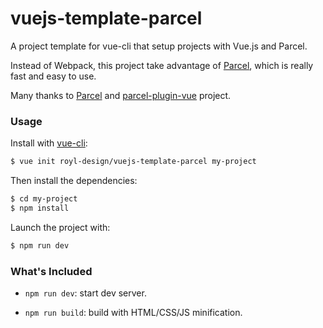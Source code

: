 # vuejs-template-parcel

A project template for vue-cli that setup projects with Vue.js and Parcel.

Instead of Webpack, this project take advantage of [Parcel](https://github.com/parcel-bundler/parcel), which is really fast and easy to use.

Many thanks to [Parcel](https://github.com/parcel-bundler/parcel) and [parcel-plugin-vue](https://github.com/BoltDoggy/parcel-plugin-vue) project.

### Usage

Install with [vue-cli](https://github.com/vuejs/vue-cli):

``` bash
$ vue init royl-design/vuejs-template-parcel my-project
```

Then install the dependencies:

``` bash
$ cd my-project
$ npm install
```

Launch the project with:

``` bash
$ npm run dev
```

### What's Included

- `npm run dev`: start dev server.

- `npm run build`: build with HTML/CSS/JS minification.

